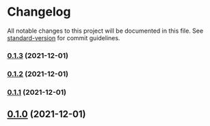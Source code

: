 # Changelog

All notable changes to this project will be documented in this file. See [standard-version](https://github.com/conventional-changelog/standard-version) for commit guidelines.

### [0.1.3](https://github.com/element-plus/element-plus-icons/compare/v0.1.2...v0.1.3) (2021-12-01)

### [0.1.2](https://github.com/element-plus/element-plus-icons/compare/v0.1.1...v0.1.2) (2021-12-01)

### [0.1.1](https://github.com/element-plus/element-plus-icons/compare/v0.1.0...v0.1.1) (2021-12-01)

## [0.1.0](https://github.com/element-plus/element-plus-icons/compare/v0.0.10...v0.1.0) (2021-12-01)

